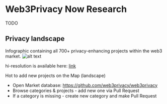 # Web3Privacy Now Research

TODO

## Privacy landscape
Infographic containing all 700+ privacy-enhancing projects within the web3 market.
![alt text](https://github.com/web3privacy/research/blob/main/Privacy%20market/Infographics/Privacy%20x%20web3%20landscape%20(june%202024).png)

hi-resolution is available here: [link](https://github.com/web3privacy/research/blob/main/Privacy%20market/Infographics/)

Hot to add new projects on the Map (landscape)
- Open Market database: https://github.com/web3privacy/web3privacy
- Browse categories & projects - add new one via Pull Request
- If a category is missing - create new category and make Pull Request
